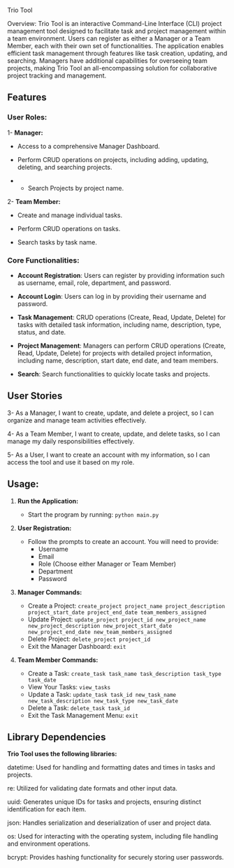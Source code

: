 Trio Tool


Overview: Trio Tool is an interactive Command-Line Interface (CLI) project management tool designed to facilitate task and project management within a team environment. Users can register as either a Manager or a Team Member, each with their own set of functionalities. The application enables efficient task management through features like task creation, updating, and searching. Managers have additional capabilities for overseeing team projects, making Trio Tool an all-encompassing solution for collaborative project tracking and management.


## Features

### User Roles:

1- **Manager:**

- Access to a comprehensive Manager Dashboard.

- Perform CRUD operations on projects, including adding, updating, deleting, and searching projects.

- - Search Projects by project name.


2- **Team Member:**

- Create and manage individual tasks.

- Perform CRUD operations on tasks.

- Search tasks by task name.



### Core Functionalities:

- **Account Registration**: Users can register by providing information such as username, email, role, department, and password.

- **Account Login**: Users can log in by providing their username and password.

- **Task Management**: CRUD operations (Create, Read, Update, Delete) for tasks with detailed task information, including name, description, type, status, and date.

- **Project Management**: Managers can perform CRUD operations (Create, Read, Update, Delete) for projects with detailed project information, including name, description, start date, end date, and team members.

- **Search**: Search functionalities to quickly locate tasks and projects.




## User Stories

3- As a Manager, I want to create, update, and delete a project, so I can organize and manage team activities effectively.

4- As a Team Member, I want to create, update, and delete tasks, so I can manage my daily responsibilities effectively.

5- As a User, I want to create an account with my information, so I can access the tool and use it based on my role.


## Usage: 

1. **Run the Application:**
   - Start the program by running: `python main.py`

2. **User Registration:**
   - Follow the prompts to create an account. You will need to provide:
     - Username
     - Email
     - Role (Choose either Manager or Team Member)
     - Department
     - Password

3. **Manager Commands:**
   - Create a Project: `create_project project_name project_description project_start_date project_end_date team_members_assigned`
   - Update Project: `update_project project_id new_project_name new_project_description new_project_start_date new_project_end_date new_team_members_assigned`
   - Delete Project: `delete_project project_id`
   - Exit the Manager Dashboard: `exit`

4. **Team Member Commands:**
   - Create a Task: `create_task task_name task_description task_type task_date`
   - View Your Tasks: `view_tasks`
   - Update a Task: `update_task task_id new_task_name new_task_description new_task_type new_task_date`
   - Delete a Task: `delete_task task_id`
   - Exit the Task Management Menu: `exit`



## Library Dependencies

**Trio Tool uses the following libraries:**

datetime: Used for handling and formatting dates and times in tasks and projects.

re: Utilized for validating date formats and other input data.

uuid: Generates unique IDs for tasks and projects, ensuring distinct identification for each item.

json: Handles serialization and deserialization of user and project data.

os: Used for interacting with the operating system, including file handling and environment operations.

bcrypt: Provides hashing functionality for securely storing user passwords.




